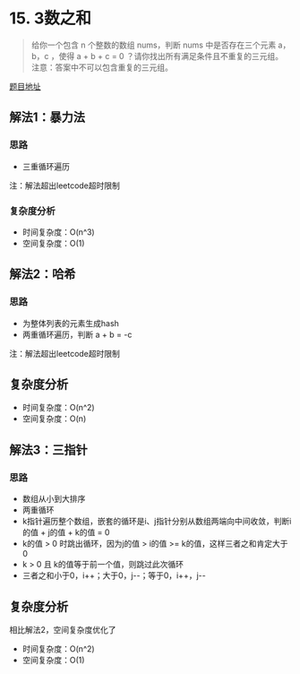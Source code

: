 # 15. 3数之和
> 给你一个包含 n 个整数的数组 nums，判断 nums 中是否存在三个元素 a，b，c ，使得 a + b + c = 0 ？请你找出所有满足条件且不重复的三元组。
注意：答案中不可以包含重复的三元组。

[题目地址](https://leetcode-cn.com/problems/3sum/)

## 解法1：暴力法
### 思路
* 三重循环遍历

注：解法超出leetcode超时限制

### 复杂度分析
* 时间复杂度：O(n^3)
* 空间复杂度：O(1) 

## 解法2：哈希
### 思路
* 为整体列表的元素生成hash
* 两重循环遍历，判断 a + b = -c

注：解法超出leetcode超时限制

## 复杂度分析
* 时间复杂度：O(n^2)
* 空间复杂度：O(n)

## 解法3：三指针
### 思路
* 数组从小到大排序
* 两重循环
* k指针遍历整个数组，嵌套的循环是i、j指针分别从数组两端向中间收敛，判断i的值 + j的值 + k的值 = 0
* k的值 > 0 时跳出循环，因为j的值 > i的值 >= k的值，这样三者之和肯定大于0
* k > 0 且 k的值等于前一个值，则跳过此次循环
* 三者之和小于0，i++；大于0，j--；等于0，i++，j--

## 复杂度分析
相比解法2，空间复杂度优化了
* 时间复杂度：O(n^2)
* 空间复杂度：O(1)